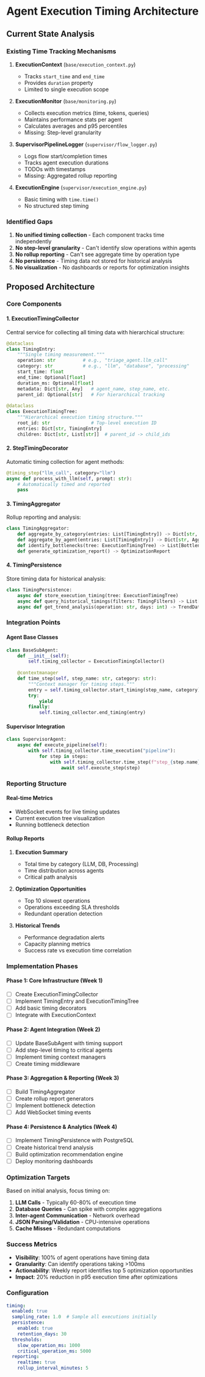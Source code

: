 # Agent Execution Timing Architecture

## Current State Analysis

### Existing Time Tracking Mechanisms
1. **ExecutionContext** (`base/execution_context.py`)
   - Tracks `start_time` and `end_time` 
   - Provides `duration` property
   - Limited to single execution scope

2. **ExecutionMonitor** (`base/monitoring.py`)
   - Collects execution metrics (time, tokens, queries)
   - Maintains performance stats per agent
   - Calculates averages and p95 percentiles
   - Missing: Step-level granularity

3. **SupervisorPipelineLogger** (`supervisor/flow_logger.py`)
   - Logs flow start/completion times
   - Tracks agent execution durations
   - TODOs with timestamps
   - Missing: Aggregated rollup reporting

4. **ExecutionEngine** (`supervisor/execution_engine.py`)
   - Basic timing with `time.time()`
   - No structured step timing

### Identified Gaps
1. **No unified timing collection** - Each component tracks time independently
2. **No step-level granularity** - Can't identify slow operations within agents
3. **No rollup reporting** - Can't see aggregate time by operation type
4. **No persistence** - Timing data not stored for historical analysis
5. **No visualization** - No dashboards or reports for optimization insights

## Proposed Architecture

### Core Components

#### 1. ExecutionTimingCollector
Central service for collecting all timing data with hierarchical structure:

```python
@dataclass
class TimingEntry:
    """Single timing measurement."""
    operation: str          # e.g., "triage_agent.llm_call"
    category: str           # e.g., "llm", "database", "processing"
    start_time: float
    end_time: Optional[float]
    duration_ms: Optional[float]
    metadata: Dict[str, Any]   # agent_name, step_name, etc.
    parent_id: Optional[str]   # For hierarchical tracking
    
@dataclass
class ExecutionTimingTree:
    """Hierarchical execution timing structure."""
    root_id: str               # Top-level execution ID
    entries: Dict[str, TimingEntry]
    children: Dict[str, List[str]]  # parent_id -> child_ids
```

#### 2. StepTimingDecorator
Automatic timing collection for agent methods:

```python
@timing_step("llm_call", category="llm")
async def process_with_llm(self, prompt: str):
    # Automatically timed and reported
    pass
```

#### 3. TimingAggregator
Rollup reporting and analysis:

```python
class TimingAggregator:
    def aggregate_by_category(entries: List[TimingEntry]) -> Dict[str, AggregateStats]
    def aggregate_by_agent(entries: List[TimingEntry]) -> Dict[str, AggregateStats]
    def identify_bottlenecks(tree: ExecutionTimingTree) -> List[Bottleneck]
    def generate_optimization_report() -> OptimizationReport
```

#### 4. TimingPersistence
Store timing data for historical analysis:

```python
class TimingPersistence:
    async def store_execution_timing(tree: ExecutionTimingTree)
    async def query_historical_timings(filters: TimingFilters) -> List[ExecutionTimingTree]
    async def get_trend_analysis(operation: str, days: int) -> TrendData
```

### Integration Points

#### Agent Base Classes
```python
class BaseSubAgent:
    def __init__(self):
        self.timing_collector = ExecutionTimingCollector()
    
    @contextmanager
    def time_step(self, step_name: str, category: str):
        """Context manager for timing steps."""
        entry = self.timing_collector.start_timing(step_name, category)
        try:
            yield
        finally:
            self.timing_collector.end_timing(entry)
```

#### Supervisor Integration
```python
class SupervisorAgent:
    async def execute_pipeline(self):
        with self.timing_collector.time_execution("pipeline"):
            for step in steps:
                with self.timing_collector.time_step(f"step_{step.name}"):
                    await self.execute_step(step)
```

### Reporting Structure

#### Real-time Metrics
- WebSocket events for live timing updates
- Current execution tree visualization
- Running bottleneck detection

#### Rollup Reports
1. **Execution Summary**
   - Total time by category (LLM, DB, Processing)
   - Time distribution across agents
   - Critical path analysis

2. **Optimization Opportunities**
   - Top 10 slowest operations
   - Operations exceeding SLA thresholds
   - Redundant operation detection

3. **Historical Trends**
   - Performance degradation alerts
   - Capacity planning metrics
   - Success rate vs execution time correlation

### Implementation Phases

#### Phase 1: Core Infrastructure (Week 1)
- [ ] Create ExecutionTimingCollector
- [ ] Implement TimingEntry and ExecutionTimingTree
- [ ] Add basic timing decorators
- [ ] Integrate with ExecutionContext

#### Phase 2: Agent Integration (Week 2)
- [ ] Update BaseSubAgent with timing support
- [ ] Add step-level timing to critical agents
- [ ] Implement timing context managers
- [ ] Create timing middleware

#### Phase 3: Aggregation & Reporting (Week 3)
- [ ] Build TimingAggregator
- [ ] Create rollup report generators
- [ ] Implement bottleneck detection
- [ ] Add WebSocket timing events

#### Phase 4: Persistence & Analytics (Week 4)
- [ ] Implement TimingPersistence with PostgreSQL
- [ ] Create historical trend analysis
- [ ] Build optimization recommendation engine
- [ ] Deploy monitoring dashboards

### Optimization Targets

Based on initial analysis, focus timing on:
1. **LLM Calls** - Typically 60-80% of execution time
2. **Database Queries** - Can spike with complex aggregations
3. **Inter-agent Communication** - Network overhead
4. **JSON Parsing/Validation** - CPU-intensive operations
5. **Cache Misses** - Redundant computations

### Success Metrics
- **Visibility**: 100% of agent operations have timing data
- **Granularity**: Can identify operations taking >100ms
- **Actionability**: Weekly report identifies top 5 optimization opportunities
- **Impact**: 20% reduction in p95 execution time after optimizations

### Configuration
```yaml
timing:
  enabled: true
  sampling_rate: 1.0  # Sample all executions initially
  persistence:
    enabled: true
    retention_days: 30
  thresholds:
    slow_operation_ms: 1000
    critical_operation_ms: 5000
  reporting:
    realtime: true
    rollup_interval_minutes: 5
```
